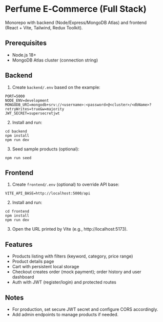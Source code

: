 # Perfume E‑Commerce (Full Stack)

Monorepo with backend (Node/Express/MongoDB Atlas) and frontend (React + Vite, Tailwind, Redux Toolkit).

## Prerequisites

- Node.js 18+
- MongoDB Atlas cluster (connection string)

## Backend

1. Create `backend/.env` based on the example:

```
PORT=5000
NODE_ENV=development
MONGODB_URI=mongodb+srv://<username>:<password>@<cluster>/<dbName>?retryWrites=true&w=majority
JWT_SECRET=supersecretjwt
```

2. Install and run:

```
cd backend
npm install
npm run dev
```

3. Seed sample products (optional):

```
npm run seed
```

## Frontend

1. Create `frontend/.env` (optional) to override API base:

```
VITE_API_BASE=http://localhost:5000/api
```

2. Install and run:

```
cd frontend
npm install
npm run dev
```

3. Open the URL printed by Vite (e.g., http://localhost:5173).

## Features

- Products listing with filters (keyword, category, price range)
- Product details page
- Cart with persistent local storage
- Checkout creates order (mock payment); order history and user dashboard
- Auth with JWT (register/login) and protected routes

## Notes

- For production, set secure JWT secret and configure CORS accordingly.
- Add admin endpoints to manage products if needed.
